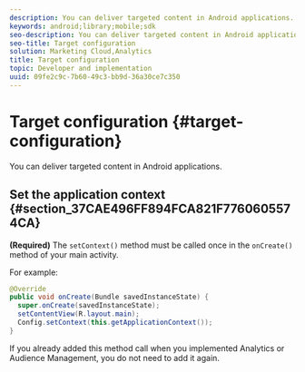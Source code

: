 ```yaml
---
description: You can deliver targeted content in Android applications.
keywords: android;library;mobile;sdk
seo-description: You can deliver targeted content in Android applications.
seo-title: Target configuration
solution: Marketing Cloud,Analytics
title: Target configuration
topic: Developer and implementation
uuid: 09fe2c9c-7b60-49c3-bb9d-36a30ce7c350
---
```


# Target configuration {#target-configuration}

You can deliver targeted content in Android applications.

## Set the application context {#section_37CAE496FF894FCA821F7760605574CA}

**(Required)** The `setContext()` method must be called once in the `onCreate()` method of your main activity.

For example:

```java
@Override 
public void onCreate(Bundle savedInstanceState) { 
  super.onCreate(savedInstanceState); 
  setContentView(R.layout.main); 
  Config.setContext(this.getApplicationContext()); 
}
```

If you already added this method call when you implemented Analytics or Audience Management, you do not need to add it again. 

